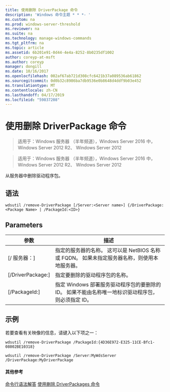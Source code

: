 ```yaml
---
title: 使用删除 DriverPackage 命令
description: 'Windows 命令主题 * * *- '
ms.custom: na
ms.prod: windows-server-threshold
ms.reviewer: na
ms.suite: na
ms.technology: manage-windows-commands
ms.tgt_pltfrm: na
ms.topic: article
ms.assetid: 6b201e91-0d44-4e4a-8252-8b0235df1002
author: coreyp-at-msft
ms.author: coreyp
manager: dongill
ms.date: 10/16/2017
ms.openlocfilehash: 002af67ab721d308cfc6421b37a089536ab61862
ms.sourcegitcommit: 0d0b32c8986ba7db9536e0b8648d4ddf9b03e452
ms.translationtype: MT
ms.contentlocale: zh-CN
ms.lasthandoff: 04/17/2019
ms.locfileid: "59837208"
---
```

# <a name="using-the-remove-driverpackage-command"></a>使用删除 DriverPackage 命令

>适用于：Windows 服务器 （半年频道），Windows Server 2016 中，Windows Server 2012 R2、 Windows Server 2012


>适用于：Windows 服务器 （半年频道），Windows Server 2016 中，Windows Server 2012 R2、 Windows Server 2012

从服务器中删除驱动程序包。
## <a name="syntax"></a>语法
```
wdsutil /remove-DriverPackage [/Server:<Server name>] {/DriverPackage:<Package Name> | /PackageId:<ID>}
```
## <a name="parameters"></a>Parameters
|参数|描述|
|-------|--------|
|[/ 服务器：<Server name>]|指定的服务器的名称。 这可以是 NetBIOS 名称或 FQDN。 如果未指定服务器名称，则使用本地服务器。|
|[/DriverPackage:<Name>]|指定要删除的驱动程序包的名称。|
|[/PackageId:<ID>]|指定 Windows 部署服务驱动程序包的要删除的 ID。 如果不能由名称唯一地标识驱动程序包，则必须指定 ID。|
## <a name="BKMK_examples"></a>示例
若要查看有关映像的信息，请键入以下项之一：
```
wdsutil /remove-DriverPackage /PackageId:{4D36E972-E325-11CE-Bfc1-08002BE10318}
```
```
wdsutil /remove-DriverPackage /Server:MyWdsServer /DriverPackage:MyDriverPackage
```
#### <a name="additional-references"></a>其他参考
[命令行语法解答](command-line-syntax-key.md)
[使用删除 DriverPackages 命令](using-the-remove-driverpackages-command.md)
